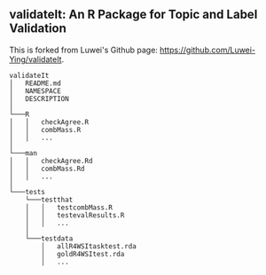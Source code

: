 ## validateIt: An R Package for Topic and Label Validation

This is forked from Luwei's Github page: https://github.com/Luwei-Ying/validateIt. 

```
validateIt
│   README.md
│   NAMESPACE
│   DESCRIPTION
│
└───R
│   │   checkAgree.R
│   │   combMass.R
│   │   ...
│   
└───man
│   │   checkAgree.Rd
│   │   combMass.Rd
│   │   ...
│    
└───tests
    └───testthat
    │   │   testcombMass.R
    │   │   testevalResults.R
    │   │   ...
    │ 
    └───testdata
        │   allR4WSItasktest.rda
        │   goldR4WSItest.rda
        │   ...
    
```
